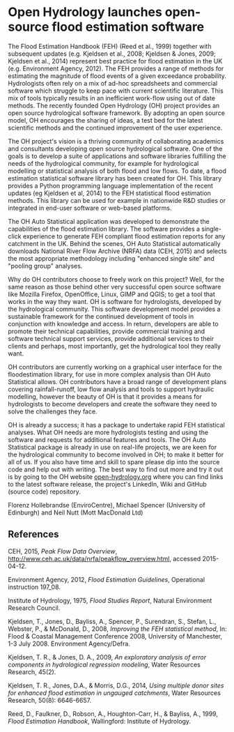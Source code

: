 # Open Hydrology launches open-source flood estimation software

The Flood Estimation Handbook (FEH) (Reed et al., 1999) together with subsequent updates (e.g. Kjeldsen et al., 2008; Kjeldsen & Jones, 2009; Kjeldsen et al., 2014) represent best practice for flood estimation in the UK (e.g. Environment Agency, 2012).
The FEH provides a range of methods for estimating the magnitude of flood events of a given exceedance probability.
Hydrologists often rely on a mix of ad-hoc spreadsheets and commercial software which struggle to keep pace with current scientific literature.
This mix of tools typically results in an inefficient work-flow using out of date methods.
The recently founded Open Hydrology (OH) project provides an open source hydrological software framework.
By adopting an open source model, OH encourages the sharing of ideas, a test bed for the latest scientific methods and the continued improvement of the user experience.

The OH project's vision is a thriving community of collaborating academics and consultants developing open source hydrological software.
One of the goals is to develop a suite of applications and software libraries fulfilling the needs of the hydrological community, for example for hydrological modelling or statistical analysis of both flood and low flows.
To date, a flood estimation statistical software library has been created for OH.
This library provides a Python programming language implementation of the recent updates (eg Kjeldsen et al, 2014) to the FEH statistical flood estimation methods.
This library can be used for example in nationwide R&D studies or integrated in end-user software or web-based platforms.

The OH Auto Statistical application was developed to demonstrate the capabilities of the flood estimation library.
The software provides a single-click experience to generate FEH compliant flood estimation reports for any catchment in the UK.
Behind the scenes, OH Auto Statistical automatically downloads National River Flow Archive (NRFA) data (CEH, 2015) and selects the most appropriate methodology including "enhanced single site" and "pooling group" analyses.

Why do OH contributors choose to freely work on this project?
Well, for the same reason as those behind other very successful open source software like Mozilla Firefox, OpenOffice, Linux, GIMP and QGIS; to get a tool that works in the way they want.
OH is software for hydrologists, developed by the hydrological community.
This software development model provides a sustainable framework for the continued development of tools in conjunction with knowledge and access.
In return, developers are able to promote their technical capabilities, provide commercial training and software technical support services, provide additional services to their clients and perhaps, most importantly, get the hydrological tool they really want.

OH contributors are currently working on a graphical user interface for the floodestimation library, for use in more complex analysis than OH Auto Statistical allows.
OH contributors have a broad range of development plans covering rainfall-runoff, low flow analysis and tools to support hydraulic modelling, however the beauty of OH is that it provides a means for hydrologists to become developers and create the software they need to solve the challenges they face.

OH is already a success; it has a package to undertake rapid FEH statistical analyses.
What OH needs are more hydrologists testing and using the software and requests for additional features and tools.
The OH Auto Statistical package is already in use on real-life projects, we are keen for the hydrological community to become involved in OH; to make it better for all of us.
If you also have time and skill to spare please dip into the source code and help out with writing.
The best way to find out more and try it out is by going to the OH website [open-hydrology.org](http://open-hydrology.org) where you can find links to the latest software release, the project's LinkedIn, Wiki and GitHub (source code) repository.

Florenz Hollebrandse (EnviroCentre), Michael Spencer (University of Edinburgh) and Neil Nutt (Mott MacDonald Ltd)

## References

CEH, 2015, *Peak Flow Data Overview*, http://www.ceh.ac.uk/data/nrfa/peakflow_overview.html, accessed 2015-04-12.

Environment Agency, 2012, *Flood Estimation Guidelines*, Operational instruction 197_08.

Institute of Hydrology, 1975, *Flood Studies Report*, Natural Environment Research Council.

Kjeldsen, T., Jones, D., Bayliss, A., Spencer, P., Surendran, S., Stefan, L., Webster, P., & McDonald, D., 2008, *Improving the FEH statistical method*, In: Flood & Coastal Management Conference 2008, University of Manchester, 1-3 July 2008. Environment Agency/Defra.

Kjeldsen, T. R., & Jones, D. A., 2009, *An exploratory analysis of error components in hydrological regression modeling*, Water Resources Research, 45(2).

Kjeldsen, T. R., Jones, D.A., & Morris, D.G., 2014, *Using multiple donor sites for enhanced flood estimation in ungauged catchments*, Water Resources Research, 50(8): 6646-6657.

Reed, D., Faulkner, D., Robson, A., Houghton-Carr, H., & Bayliss, A., 1999, *Flood Estimation Handbook*, Wallingford: Institute of Hydrology.
